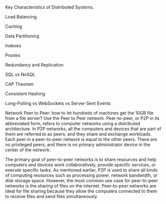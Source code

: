 Key Characteristics of Distributed Systems.

Load Balancing

Caching

Data Partitioning

Indexes

Proxies

Redundancy and Replication

SQL vs NoSQL

CAP Theorem

Consistent Hashing

Long-Polling vs WebSockets vs Server-Sent Events

Network
Peer to Peer: how to let hundreds of machines get the 10GB file from a file server? Use the Peer to Peer network.
Peer-to-peer, or P2P in its abbreviated form, refers to computer networks using a distributed architecture. 
In P2P networks, all the computers and devices that are part of them are referred to as peers, and they share and 
exchange workloads. Each peer in a peer-to-peer network is equal to the other peers. There are no privileged peers, 
and there is no primary administrator device in the center of the network.

The primary goal of peer-to-peer networks is to share resources and help computers and devices work collaboratively, 
provide specific services, or execute specific tasks. As mentioned earlier, P2P is used to share all kinds of computing 
resources such as processing power, network bandwidth, or disk storage space. However, the most common use case for 
peer-to-peer networks is the sharing of files on the internet. Peer-to-peer networks are ideal for file sharing because 
they allow the computers connected to them to receive files and send files simultaneously.